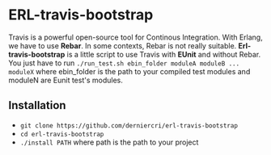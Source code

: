# ERL-travis-bootstrap
Travis is a powerful open-source tool for Continous Integration.
With Erlang, we have to use **Rebar**. In some contexts, Rebar is not really suitable. **Erl-travis-bootstrap** is a little script to use Travis with **EUnit** and without Rebar. You just have to run `./run_test.sh ebin_folder moduleA moduleB ... moduleX` where ebin_folder is the path to your compiled test modules and moduleN are Eunit test's modules.

## Installation

*    `git clone https://github.com/derniercri/erl-travis-bootstrap`
*    `cd erl-travis-bootstrap`
*    `./install PATH` where path is the path to your project

